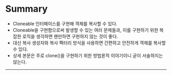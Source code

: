# Summary
- Cloneable 인터페이스를 구현해 객체를 복사할 수 있다.
- Cloneable을 구현함으로써 발생할 수 있는 여러 문제들과, 이를 구현하기 위한 복잡한 로직을 생각하면 왠만하면 구현하지 않는 것이 좋다.
- 대신 복사 생성자와 복사 팩터리 방식을 사용하면 간편하고 안전하게 객체를 복사할 수 있다.
- 상세 본문은 주로 clone()을 구현하기 위한 방법론적 이야기이니 굳이 서술하지는 않는다.
---
